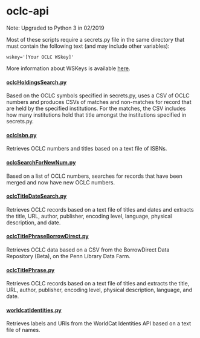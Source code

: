 # oclc-api

Note: Upgraded to Python 3 in 02/2019

Most of these scripts require a secrets.py file in the same directory that must contain the following text (and may include other variables):

    wskey='[Your OCLC WSkey]'

More information about WSKeys is available [here](https://www.oclc.org/developer/develop/authentication/how-to-request-a-wskey.en.html).

#### [oclcHoldingsSearch.py](oclcHoldingsSearch.py)
Based on the OCLC symbols specified in secrets.py, uses a CSV of OCLC numbers and produces CSVs of matches and non-matches for record that are held by the specified institutions. For the matches, the CSV includes how many institutions hold that title amongst the institutions specified in secrets.py.

#### [oclcIsbn.py](oclcIsbn.py)
Retrieves OCLC numbers and titles based on a text file of ISBNs.

#### [oclcSearchForNewNum.py](oclcSearchForNewNum.py)
Based on a list of OCLC numbers, searches for records that have been merged and now have new OCLC numbers.

#### [oclcTitleDateSearch.py](oclcTitleDateSearch.py)
Retrieves OCLC records based on a text file of titles and dates and extracts the title, URL, author, publisher, encoding level, language, physical description, and date.

#### [oclcTitlePhraseBorrowDirect.py](oclcTitlePhraseBorrowDirect.py)
Retrieves OCLC data based on a CSV from the BorrowDirect Data Repository (Beta), on the Penn Library Data Farm.

#### [oclcTitlePhrase.py](oclcTitlePhrase.py)
Retrieves OCLC records based on a text file of titles and extracts the title, URL, author, publisher, encoding level, physical description, language, and date.

#### [worldcatIdentities.py](worldcatIdentities.py)
Retrieves labels and URIs from the WorldCat Identities API based on a text file of names.
